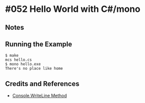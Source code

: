# #052 Hello World with C#/mono

## Notes


## Running the Example

```
$ make
mcs hello.cs
$ mono hello.exe
There's no place like home
```

## Credits and References
* [Console.WriteLine Method](https://msdn.microsoft.com/en-us/library/system.console.writeline(v=vs.110).aspx)
